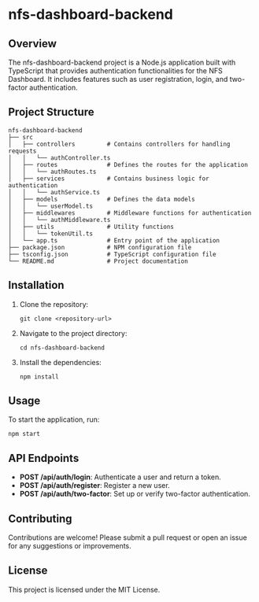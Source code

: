 # nfs-dashboard-backend

## Overview
The nfs-dashboard-backend project is a Node.js application built with TypeScript that provides authentication functionalities for the NFS Dashboard. It includes features such as user registration, login, and two-factor authentication.

## Project Structure
```
nfs-dashboard-backend
├── src
│   ├── controllers         # Contains controllers for handling requests
│   │   └── authController.ts
│   ├── routes              # Defines the routes for the application
│   │   └── authRoutes.ts
│   ├── services            # Contains business logic for authentication
│   │   └── authService.ts
│   ├── models              # Defines the data models
│   │   └── userModel.ts
│   ├── middlewares         # Middleware functions for authentication
│   │   └── authMiddleware.ts
│   ├── utils               # Utility functions
│   │   └── tokenUtil.ts
│   └── app.ts              # Entry point of the application
├── package.json            # NPM configuration file
├── tsconfig.json           # TypeScript configuration file
└── README.md               # Project documentation
```

## Installation
1. Clone the repository:
   ```
   git clone <repository-url>
   ```
2. Navigate to the project directory:
   ```
   cd nfs-dashboard-backend
   ```
3. Install the dependencies:
   ```
   npm install
   ```

## Usage
To start the application, run:
```
npm start
```

## API Endpoints
- **POST /api/auth/login**: Authenticate a user and return a token.
- **POST /api/auth/register**: Register a new user.
- **POST /api/auth/two-factor**: Set up or verify two-factor authentication.

## Contributing
Contributions are welcome! Please submit a pull request or open an issue for any suggestions or improvements.

## License
This project is licensed under the MIT License.